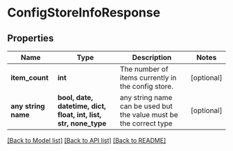 # ConfigStoreInfoResponse


## Properties
Name | Type | Description | Notes
------------ | ------------- | ------------- | -------------
**item_count** | **int** | The number of items currently in the config store. | [optional] 
**any string name** | **bool, date, datetime, dict, float, int, list, str, none_type** | any string name can be used but the value must be the correct type | [optional]

[[Back to Model list]](../README.md#documentation-for-models) [[Back to API list]](../README.md#documentation-for-api-endpoints) [[Back to README]](../README.md)


